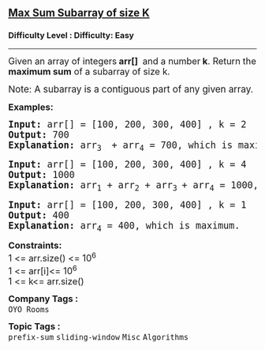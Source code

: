 <h2><a href="https://www.geeksforgeeks.org/problems/max-sum-subarray-of-size-k5313/1?page=1&category=prefix-sum&difficulty=Easy&sortBy=submissions">Max Sum Subarray of size K</a></h2><h3>Difficulty Level : Difficulty: Easy</h3><hr><div class="problems_problem_content__Xm_eO"><p><span style="font-size: 18px;">Given an array of integers<strong> arr[]&nbsp;</strong> and a number<strong> k</strong>. Return&nbsp;the <strong>maximum sum</strong> of a subarray of size k.</span></p>
<p><span style="font-size: 14pt;">Note: A subarray is a contiguous part of any given array.</span></p>
<p><strong><span style="font-size: 18px;">Examples:</span></strong></p>
<pre><span style="font-size: 14pt;"><strong>Input:</strong> arr[] = [100, 200, 300, 400] , k = 2
<strong>Output: </strong>700
<strong>Explanation: </strong>arr<sub>3 </sub> + arr<sub>4</sub> = 700, which is maximum.</span></pre>
<pre><span style="font-size: 14pt;"><strong>Input: </strong>arr[] = [100, 200, 300, 400] , k = 4
<strong>Output: </strong>1000
<strong>Explanation: </strong>arr<sub>1</sub> + arr<sub>2</sub> + arr<sub>3 </sub>+ arr<sub>4</sub> = 1000, </span><span style="font-size: 18px;"><span style="font-size: 14pt;">which is maximum.</span><br></span></pre>
<pre><span style="font-size: 18px;"><span style="font-size: 14pt;"><strong>Input:</strong> arr[] = [100, 200, 300, 400] , k = 1
<strong>Output: </strong>400
<strong>Explanation: </strong>arr<sub>4</sub> = 400, which is maximum.</span></span></pre>
<p><span style="font-size: 18px;"><strong>Constraints:</strong><br>1 &lt;= arr.size() &lt;= 10<sup>6<br></sup>1 &lt;= arr[i]&lt;= 10<sup>6<br></sup></span><span style="font-size: 18px;">1 &lt;= k&lt;= arr.size()</span></p></div><p><span style=font-size:18px><strong>Company Tags : </strong><br><code>OYO Rooms</code>&nbsp;<br><p><span style=font-size:18px><strong>Topic Tags : </strong><br><code>prefix-sum</code>&nbsp;<code>sliding-window</code>&nbsp;<code>Misc</code>&nbsp;<code>Algorithms</code>&nbsp;
